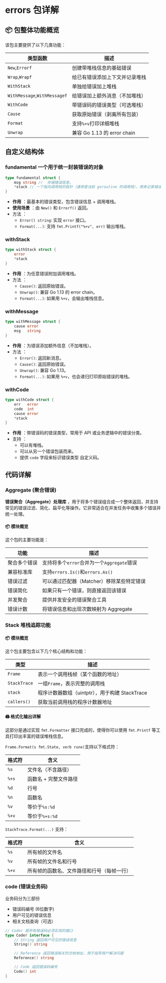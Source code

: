# errors 包详解

## 📦 包整体功能概览

该包主要提供了以下几类功能：

| 类型函数                     | 描述                           |
| ---------------------------- | ------------------------------ |
| `New`,`Errorf`               | 创建带堆栈信息的基础错误       |
| `Wrap`,`Wrapf`               | 给已有错误添加上下文并记录堆栈 |
| `WithStack`                  | 单独给错误加上堆栈             |
| `WithMessage`,`WithMessagef` | 给错误加上额外消息（不加堆栈） |
| `WithCode`                   | 带错误码的错误类型（可选堆栈） |
| `Cause`                      | 获取原始错误（剥离所有包装）   |
| `Format`                     | 支持`%+v`打印详细堆栈          |
| `Unwrap`                     | 兼容 Go 1.13 的 error chain    |

## 自定义结构体

### fundamental 一个用于统一封装错误的对象

```go
type fundamental struct {
    msg string //  存储错误信息。
    *stack // 一个指向调用栈的指针（通常是当前 goroutine 的调用栈），用来记录错误发生时的堆栈信息。
}
```

- **作用** ：最基本的错误类型，包含错误信息 + 调用堆栈。
- **使用场景** ：由 `New()` 和 `Errorf()` 返回。
- 方法 ：
  - `Error() string`: 实现 `error` 接口。
  - `Format(...)`: 支持 `fmt.Printf("%+v", err)` 输出堆栈。



### withStack

```go
type withStack struct {
    error
    *stack
}
```

- **作用** ：为任意错误附加调用堆栈。
- 方法 ：
  - `Cause()`: 返回原始错误。
  - `Unwrap()`: 兼容 Go 1.13 的 error chain。
  - `Format(...)`: 如果用 `%+v`，会输出堆栈信息。

### withMessage

```go
type withMessage struct {
    cause error
    msg   string
}
```

- **作用** ：为错误添加额外信息（不加堆栈）。
- 方法 ：
  - `Error()`: 返回新消息。
  - `Cause()`: 返回原始错误。
  - `Unwrap()`: 兼容 Go 1.13。
  - `Format(...)`: 如果用 `%+v`，也会递归打印原始错误的堆栈。



### withCode

```go
type withCode struct {
    err   error
    code  int
    cause error
    *stack
}
```

- **作用** ：带错误码的错误类型，常用于 API 或业务逻辑中的错误分类。
- 支持 ：
  - 可以有堆栈。
  - 可以从另一个错误包装而来。
  - 提供 `code` 字段来标识错误类型 自定义码。



## 代码详解

### Aggregate (聚合错误)

 **错误聚合（Aggregate）处理库** ，用于将多个错误组合成一个整体返回，并支持常见的错误过滤、简化、扁平化等操作。它非常适合在并发任务中收集多个错误并统一处理。

#### 📦 模块概览

这个包的主要功能是：

| 功能         | 描述                                       |
| ------------ | ------------------------------------------ |
| 聚合多个错误 | 支持将多个`error`合并为一个`Aggregate`错误 |
| 兼容标准库   | 支持`errors.Is()`和`errors.As()`           |
| 错误过滤     | 可以通过匹配器（Matcher）移除某些特定错误  |
| 错误简化     | 如果只有一个错误，则直接返回该错误         |
| 并发聚合     | 提供并发安全的错误聚合工具                 |
| 错误计数     | 将错误信息和出现次数映射为 Aggregate       |

### Stack **堆栈追踪功能**

#### 📦 模块概览

这个包主要包含以下几个核心结构和功能：

| 类型         | 描述                                           |
| ------------ | ---------------------------------------------- |
| `Frame`      | 表示一个调用栈帧（某个函数的地址）             |
| `StackTrace` | 一组`Frame`，表示完整的调用栈                  |
| `stack`      | 程序计数器数组（uintptr），用于构建 StackTrace |
| `callers()`  | 获取当前调用栈的程序计数器地址                 |

#### 🖨️ 格式化输出详解

这部分是通过实现 `fmt.Formatter` 接口完成的，使得你可以使用 `fmt.Printf` 等工具打印出丰富的错误堆栈信息。

`Frame.Format(s fmt.State, verb rune)`支持以下格式符：

| 格式符 | 含义                  |
| ------ | --------------------- |
| `%s`   | 文件名（不含路径）    |
| `%+s`  | 函数名 + 完整文件路径 |
| `%d`   | 行号                  |
| `%n`   | 函数名                |
| `%v`   | 等价于`%s:%d`         |
| `%+v`  | 等价于`%+s:%d`        |

`StackTrace.Format(...)`  支持：

| 格式符 | 含义                                       |
| ------ | ------------------------------------------ |
| `%s`   | 所有帧的文件名                             |
| `%v`   | 所有帧的文件名和行号                       |
| `%+v`  | 所有帧的函数名、文件路径和行号（每帧一行） |

### code (错误业务码)

业务码分为三部份

- 错误码编号 (6位数字)
- 用户可见的错误信息  
- 相关文档查询（可选）

```go
// Coder 是所有错误码必须实现的接口
type Coder interface {
	// String 返回用户可见的错误信息
	String() string

	// Reference 返回错误相关的文档地址，用于指导用户解决问题
	Reference() string

	// Code 返回错误码编号
	Code() int
}

```



